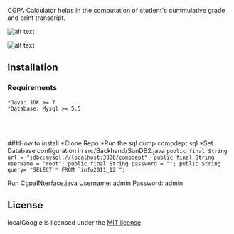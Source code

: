 CGPA Calculator helps in the computation of student's cummulative grade and print transcript.

![alt text](board.jpg)

![alt text](home.jpg)

## Installation

### Requirements
    *Java: JDK >= 7
    *Database: Mysql >= 5.5

<br><br>

###How to install
*Clone Repo
*Run the sql dump compdept.sql
*Set Database configuration in src/Backhand/SunDB2.java
    ``` public final String url = "jdbc:mysql://localhost:3306/compdept";
        public final String userName = "root";
        public final String password = "";
        public String query= "SELECT * FROM `info2011_12`";
    ```

Run CgpaINterface.java
Username: admin
Password: admin

## License

localGoogle is licensed under the [MIT license](https://opensource.org/licenses/MIT).


